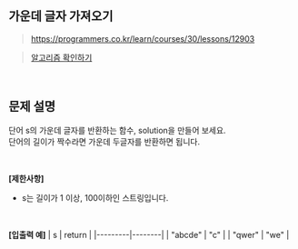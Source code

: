 ## 가운데 글자 가져오기
> https://programmers.co.kr/learn/courses/30/lessons/12903

> [알고리즘 확인하기](https://github.com/whistleJs/Javascript_algorithm/blob/master/Level1/%EA%B0%80%EC%9A%B4%EB%8D%B0%20%EA%B8%80%EC%9E%90%20%EA%B0%80%EC%A0%B8%EC%98%A4%EA%B8%B0/index.js)

<br>

## 문제 설명

단어 s의 가운데 글자를 반환하는 함수, solution을 만들어 보세요.  
단어의 길이가 짝수라면 가운데 두글자를 반환하면 됩니다.

<br>

**[제한사항]**
* s는 길이가 1 이상, 100이하인 스트링입니다.

<br>

**[입출력 예]**
| s       | return |
|---------|--------|
| "abcde" | "c"    |
| "qwer"  | "we"   |
